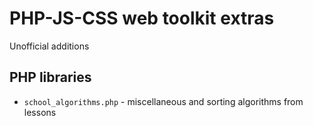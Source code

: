 # PHP-JS-CSS web toolkit extras
Unofficial additions

## PHP libraries
* `school_algorithms.php` - miscellaneous and sorting algorithms from lessons
